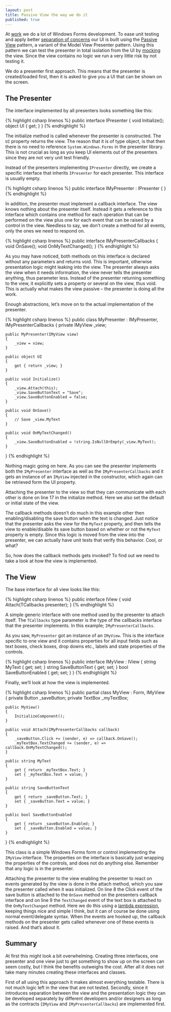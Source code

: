 ```yaml
---
layout: post
title: Passive View the way we do it
published: true
---
```


At [work](http://infodoc.no/) we do a lot of Windows Forms development. To ease unit testing and apply better [separation of concerns](http://en.wikipedia.org/wiki/Separation_of_concerns) our UI is built using the [Passive View](http://martinfowler.com/eaaDev/PassiveScreen.html) pattern, a variant of the Model View Presenter pattern. Using this pattern we can test the presenter in total isolation from the UI by [mocking](http://en.wikipedia.org/wiki/Mock_object) the view. Since the view contains no logic we run a very little risk by not testing it.

We do a presenter first approach. This means that the presenter is created/loaded first, then it is asked to give you a UI that can be shown on the screen.

## The Presenter

The interface implemented by all presenters looks something like this:

{% highlight csharp linenos %}
public interface IPresenter
{
    void Initialize();
    object UI { get; }
}
{% endhighlight %}

The initialize method is called whenever the presenter is constructed. The <code>UI</code> property returns the view. The reason that it is of type object, is that then there is no need to reference <code>System.Windows.Forms</code> in the presenter library. This is not crucial as long as you keep UI elements out of the presenters since they are not very unit test friendly.

Instead of the presenters implementing <code>IPresenter</code> directly, we create a specific interface that inherits <code>IPresenter</code> for each presenter. This interface is usually empty.

{% highlight csharp linenos %}
public interface IMyPresenter : IPresenter
{
}
{% endhighlight %}

In addition, the presenter must implement a callback interface. The view knows nothing about the presenter itself. Instead it gets a reference to this interface which contains one method for each operation that can be performed on the view plus one for each event that can be raised by a control in the view. Needless to say, we don’t create a method for all events, only the ones we need to respond on.

{% highlight csharp linenos %}
public interface IMyPresenterCallbacks
{
    void OnSave();
    void OnMyTextChanged();
}
{% endhighlight %}

As you may have noticed, both methods on this interface is declared without any parameters and returns void. This is important, otherwise presentation logic might leaking into the view. The presenter always asks the view when it needs information, the view never tells the presenter anything, thus parameter less. Instead of the presenter returning something to the view, it explicitly sets a property or several on the view, thus void. This is actually what makes the view passive – the presenter is doing all the work.

Enough abstractions, let’s move on to the actual implementation of the presenter.

{% highlight csharp linenos %}
public class MyPresenter : IMyPresenter, IMyPresenterCallbacks
{
    private IMyView _view;

    public MyPresenter(IMyView view)
    {
        _view = view;
    }

    public object UI
    {
        get { return _view; }
    }

    public void Initialize()
    {
        _view.Attach(this);
        _view.SaveButtonText = "Save";
        _view.SaveButtonEnabled = false;
    }

    public void OnSave()
    {
        // Save _view.MyText
    }

    public void OnMyTextChanged()
    {
        _view.SaveButtonEnabled = !string.IsNullOrEmpty(_view.MyText);
    }
}
{% endhighlight %}

Nothing magic going on here. As you can see the presenter implements both the <code>IMyPresenter</code> interface as well as the <code>IMyPresenterCallbacks</code> and it gets an instance of an <code>IMyView</code> injected in the constructor, which again can be retrieved form the UI property.

Attaching the presenter to the view so that they can communicate with each other is done on line 17 in the initialize method. Here we also set the default or initial state of the view.

The callback methods doesn’t do much in this example other then enabling/disabling the save button when the text is changed. Just notice that the presenter asks the view for the <code>MyText</code> property, and then tells the view to enable/disable its save button based on whether or not the <code>MyText</code> property is empty. Since this logic is moved from the view into the presenter, we can actually have unit tests that verify this behavior. Cool, or what?

So, how does the callback methods gets invoked? To find out we need to take a look at how the view is implemented.

## The View

The base interface for all view looks like this:

{% highlight csharp linenos %}
public interface IView<TCallbacks>
{
    void Attach(TCallbacks presenter);
}
{% endhighlight %}

A simple generic interface with one method used by the presenter to attach itself. The <code>TCallbacks</code> type parameter is the type of the callbacks interface that the presenter implements. In this example; <code>IMyPresenterCallbacks</code>.

As you saw, <code>MyPresenter</code> got an instance of an <code>IMyView</code>. This is the interface specific to one view and it contains properties for all input fields such as text boxes, check boxes, drop downs etc., labels and state properties of the controls.

{% highlight csharp linenos %}
public interface IMyView : IView<IMyPresenterCallbacks>
{
    string MyText { get; set; }
    string SaveButtonText { get; set; }
    bool SaveButtonEnabled { get; set; }
}
{% endhighlight %}

Finally, we’ll look at how the view is implemented.

{% highlight csharp linenos %}
public partial class MyView : Form, IMyView
{
    private Button _saveButton;
    private TextBox _myTextBox;

	public MyView()
	{
		InitializeComponent();
	}

    public void Attach(IMyPresenterCallbacks callback)
    {
        _saveButton.Click += (sender, e) => callback.OnSave();
        _myTextBox.TextChanged += (sender, e) => callback.OnMyTextChanged();
    }

    public string MyText
    {
        get { return _myTextBox.Text; }
        set { _myTextBox.Text = value; }
    }

    public string SaveButtonText
    {
        get { return _saveButton.Text; }
        set { _saveButton.Text = value; }
    }

    public bool SaveButtonEnabled
    {
        get { return _saveButton.Enabled; }
        set { _saveButton.Enabled = value; }
    }
}
{% endhighlight %}

This class is a simple Windows Forms form or control implementing the <code>IMyView</code> interface. The properties on the interface is basically just wrapping the properties of the controls, and does not do anything else. Remember that any logic is in the presenter.

Attaching the presenter to the view enabling the presenter to react on events generated by the view is done in the attach method, which you saw the presenter called when it was initialized. On line 8 the Click event of the save button is attached to the <code>OnSave</code> method on the presenters callback interface and on line 9 the <code>TextChanged</code> event of the text box is attached to the <code>OnMyTextChanged</code> method. Here we do this using a [lambda expression](http://msdn.microsoft.com/en-us/library/bb397687.aspx), keeping things nice and simple I think, but it can of course be done using normal event/delegate syntax. When the events are hooked up, the callback methods on the presenter gets called whenever one of these events is raised. And that’s about it.

## Summary

At first this might look a bit overwhelming. Creating three interfaces, one presenter and one view just to get something to show up on the screen can seem costly, but I think the benefits outweighs the cost. After all it does not take many minutes creating these interfaces and classes.

First of all using this approach it makes almost everything testable. There is not much logic left in the view that are not tested. Secondly, since it introduces separation between the view and the presentation logic they can be developed separately by different developers and/or designers as long as the contracts (<code>IMyView</code> and <code>IMyPresenterCallbacks</code>) are implemented first.